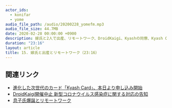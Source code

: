 ```yaml
---
actor_ids:
  - konifar
  - yome
audio_file_path: /audio/20200228_yomefm.mp3
audio_file_size: 44.7MB
date: 2020-02-28 00:00:00 +0900
description: 嫁氏と2人で出産、リモートワーク、DroidKaigi、Kyashの同僚、Kyash Cardリリース、帰宅部などについて話しました。
duration: "23:16"
layout: article
title: 15. 嫁氏と出産とリモートワーク（23:16）
---
```


## 関連リンク

- [進化した次世代のカード「Kyash Card」、本日より申し込み開始](https://prtimes.jp/main/html/rd/p/000000048.000020416.html)
- [DroidKaigi開催中止 新型コロナウイルス感染症に関する対応の告知](https://medium.com/droidkaigi/%E6%96%B0%E5%9E%8B%E3%82%B3%E3%83%AD%E3%83%8A%E3%82%A6%E3%82%A4%E3%83%AB%E3%82%B9%E6%84%9F%E6%9F%93%E7%97%87%E3%81%AB%E9%96%A2%E3%81%99%E3%82%8B%E5%AF%BE%E5%BF%9C%E3%81%AE%E5%91%8A%E7%9F%A5-ebde903fe9b6)
- [息子氏爆誕とリモートワーク](http://konifar-zatsu.hatenadiary.jp/entry/2019/07/20/085415)
